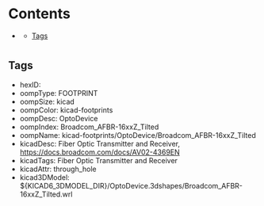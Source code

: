 



Contents
========

* [](#)
	* [Tags](#tags)

# 

## Tags

- hexID: 
- oompType: FOOTPRINT
- oompSize: kicad
- oompColor: kicad-footprints
- oompDesc: OptoDevice
- oompIndex: Broadcom_AFBR-16xxZ_Tilted
- oompName: kicad-footprints/OptoDevice/Broadcom_AFBR-16xxZ_Tilted
- kicadDesc: Fiber Optic Transmitter and Receiver, https://docs.broadcom.com/docs/AV02-4369EN
- kicadTags: Fiber Optic Transmitter and Receiver
- kicadAttr: through_hole
- kicad3DModel: ${KICAD6_3DMODEL_DIR}/OptoDevice.3dshapes/Broadcom_AFBR-16xxZ_Tilted.wrl
